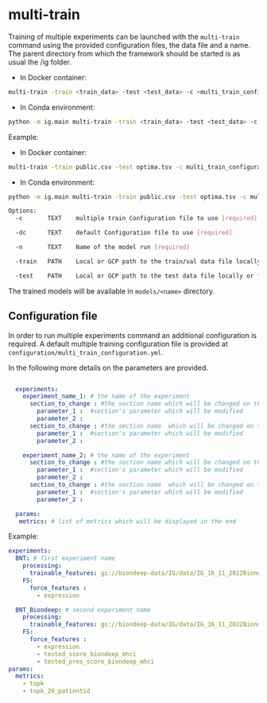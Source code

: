 # multi-train
Training of multiple experiments can be launched with the `multi-train` command using the provided configuration files,
the data file and a name. The parent directory from which the framework should be started is as
usual the /ig folder.

- In Docker container:
```bash
multi-train -train <train_data> -test <test_data> -c <multi_train_configuration_file> -n <name> -dc <default_configuration_file>
```
- In Conda environment:
```bash
python -m ig.main multi-train -train <train_data> -test <test_data> -c <multi_train_configuration_file> -n <name> -dc <default_configuration_file>
```

Example:

- In Docker container:
```bash
multi-train -train public.csv -test optima.tsv -c multi_train_configuration.yml -dc default_configuration.yml -n multi_train_exp
```
- In Conda environment:
```bash
python -m ig.main multi-train -train public.csv -test optima.tsv -c multi_train_configuration.yml -dc default_configuration.yml -n multi_train_exp
```

```bash
Options:
  -c       TEXT    multiple train Configuration file to use [required]

  -dc      TEXT    default Configuration file to use [required]

  -n       TEXT    Name of the model run [required]

  -train   PATH    Local or GCP path to the train/val data file locally or from GCP  [required]

  -test    PATH    Local or GCP path to the test data file locally or from GCP [required]
```

The trained models will be available in `models/<name>` directory.

## Configuration file

In order to run multiple experiments command an additional configuration is required.
A default multiple training configuration file is provided at `configuration/multi_train_configuration.yml`.

In the following more details on the parameters are provided.
```yaml

  experiments:
    experiment_name_1: # the name of the experiment
      section_to_change : #the section name which will be changed on the default configuration file(e.g.,experiments, label, processing, evaluation,... )
        parameter_1 :  #section's parameter which will be modified
        parameter_2 :
      section_to_change : #the section name  which will be changed on the default configuration file(e.g.,experiments, label, processing, evaluation,... )
        parameter_1 :  #section's parameter which will be modified
        parameter_2 :

    experiment_name_2: # the name of the experiment
      section_to_change : #the section name which will be changed on the default configuration file(e.g.,experiments, label, processing, evaluation,... )
        parameter_1 :  #section's parameter which will be modified
        parameter_2 :
      section_to_change : #the section name  which will be changed on the default configuration file(e.g.,experiments, label, processing, evaluation,... )
        parameter_1 :  #section's parameter which will be modified
        parameter_2 :

  params:
   metrics: # list of metrics which will be displayed in the end

```
Example:
```yaml
experiments:
  BNT: # first experiment name
    processing:
      trainable_features: gs://biondeep-data/IG/data/IG_16_11_2022Biondeep/ features_IG_16_11_2022_ensemble_expression_presentation_bnt.yml
    FS:
      force_features :
        - expression

  BNT_Biondeep: # second experiment name
    processing:
      trainable_features: gs://biondeep-data/IG/data/IG_16_11_2022Biondeep/features_IG_16_11_2022_ensemble_expression_presentation_bnt_biondeep.yml
    FS:
      force_features :
        - expression
        - tested_score_biondeep_mhci
        - tested_pres_score_biondeep_mhci
params:
  metrics:
    - topk
    - topk_20_patientid
```
